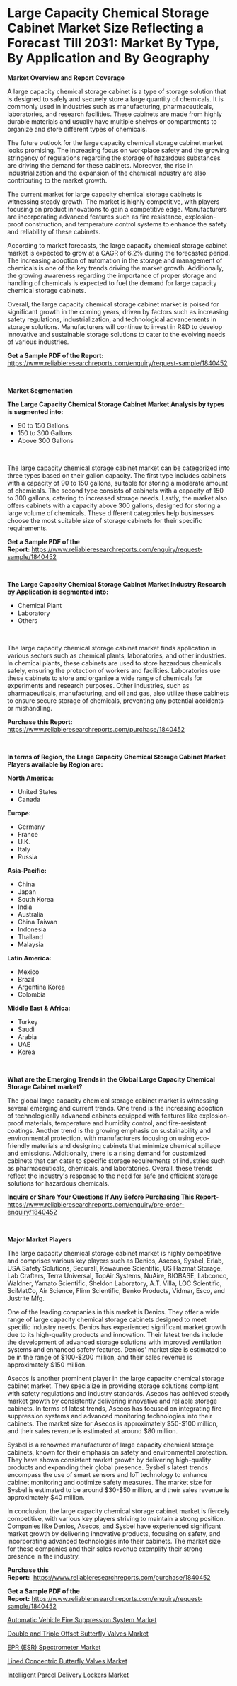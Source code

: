 <p><h1>Large Capacity Chemical Storage Cabinet Market Size Reflecting a Forecast Till 2031: Market By Type, By Application and By Geography</h1></p><p><strong>Market Overview and Report Coverage</strong></p>
<p><p>A large capacity chemical storage cabinet is a type of storage solution that is designed to safely and securely store a large quantity of chemicals. It is commonly used in industries such as manufacturing, pharmaceuticals, laboratories, and research facilities. These cabinets are made from highly durable materials and usually have multiple shelves or compartments to organize and store different types of chemicals.</p><p>The future outlook for the large capacity chemical storage cabinet market looks promising. The increasing focus on workplace safety and the growing stringency of regulations regarding the storage of hazardous substances are driving the demand for these cabinets. Moreover, the rise in industrialization and the expansion of the chemical industry are also contributing to the market growth.</p><p>The current market for large capacity chemical storage cabinets is witnessing steady growth. The market is highly competitive, with players focusing on product innovations to gain a competitive edge. Manufacturers are incorporating advanced features such as fire resistance, explosion-proof construction, and temperature control systems to enhance the safety and reliability of these cabinets.</p><p>According to market forecasts, the large capacity chemical storage cabinet market is expected to grow at a CAGR of 6.2% during the forecasted period. The increasing adoption of automation in the storage and management of chemicals is one of the key trends driving the market growth. Additionally, the growing awareness regarding the importance of proper storage and handling of chemicals is expected to fuel the demand for large capacity chemical storage cabinets.</p><p>Overall, the large capacity chemical storage cabinet market is poised for significant growth in the coming years, driven by factors such as increasing safety regulations, industrialization, and technological advancements in storage solutions. Manufacturers will continue to invest in R&D to develop innovative and sustainable storage solutions to cater to the evolving needs of various industries.</p></p>
<p><strong>Get a Sample PDF of the Report:</strong> <a href="https://www.reliableresearchreports.com/enquiry/request-sample/1840452">https://www.reliableresearchreports.com/enquiry/request-sample/1840452</a></p>
<p>&nbsp;</p>
<p><strong>Market Segmentation</strong></p>
<p><strong>The Large Capacity Chemical Storage Cabinet Market Analysis by types is segmented into:</strong></p>
<p><ul><li>90 to 150 Gallons</li><li>150 to 300 Gallons</li><li>Above 300 Gallons</li></ul></p>
<p>&nbsp;</p>
<p><p>The large capacity chemical storage cabinet market can be categorized into three types based on their gallon capacity. The first type includes cabinets with a capacity of 90 to 150 gallons, suitable for storing a moderate amount of chemicals. The second type consists of cabinets with a capacity of 150 to 300 gallons, catering to increased storage needs. Lastly, the market also offers cabinets with a capacity above 300 gallons, designed for storing a large volume of chemicals. These different categories help businesses choose the most suitable size of storage cabinets for their specific requirements.</p></p>
<p><strong>Get a Sample PDF of the Report:</strong>&nbsp;<a href="https://www.reliableresearchreports.com/enquiry/request-sample/1840452">https://www.reliableresearchreports.com/enquiry/request-sample/1840452</a></p>
<p>&nbsp;</p>
<p><strong>The Large Capacity Chemical Storage Cabinet Market Industry Research by Application is segmented into:</strong></p>
<p><ul><li>Chemical Plant</li><li>Laboratory</li><li>Others</li></ul></p>
<p>&nbsp;</p>
<p><p>The large capacity chemical storage cabinet market finds application in various sectors such as chemical plants, laboratories, and other industries. In chemical plants, these cabinets are used to store hazardous chemicals safely, ensuring the protection of workers and facilities. Laboratories use these cabinets to store and organize a wide range of chemicals for experiments and research purposes. Other industries, such as pharmaceuticals, manufacturing, and oil and gas, also utilize these cabinets to ensure secure storage of chemicals, preventing any potential accidents or mishandling.</p></p>
<p><strong>Purchase this Report:</strong>&nbsp; <a href="https://www.reliableresearchreports.com/purchase/1840452">https://www.reliableresearchreports.com/purchase/1840452</a></p>
<p>&nbsp;</p>
<p><strong>In terms of Region, the Large Capacity Chemical Storage Cabinet Market Players available by Region are:</strong></p>
<p>
    <p> <strong> North America: </strong>
        <ul>
            <li>United States</li>
            <li>Canada</li>
        </ul>
        </p> 
    <p> <strong> Europe: </strong>
        <ul>
            <li>Germany</li>
            <li>France</li>
            <li>U.K.</li>
            <li>Italy</li>
            <li>Russia</li>
        </ul>
        </p> 
    <p> <strong> Asia-Pacific: </strong>
        <ul>
            <li>China</li>
            <li>Japan</li>
            <li>South Korea</li>
            <li>India</li>
            <li>Australia</li>
            <li>China Taiwan</li>
            <li>Indonesia</li>
            <li>Thailand</li>
            <li>Malaysia</li>
        </ul>
        </p> 
    <p> <strong> Latin America: </strong>
        <ul>
            <li>Mexico</li>
            <li>Brazil</li>
            <li>Argentina Korea</li>
            <li>Colombia</li>
        </ul>
        </p> 
    <p> <strong> Middle East & Africa: </strong>
        <ul>
            <li>Turkey</li>
            <li>Saudi</li>
            <li>Arabia</li>
            <li>UAE</li>
            <li>Korea</li>
        </ul>
    </p>
    </p>
<p>&nbsp;</p>
<p><strong>What are the Emerging Trends in the Global Large Capacity Chemical Storage Cabinet market?</strong></p>
<p><p>The global large capacity chemical storage cabinet market is witnessing several emerging and current trends. One trend is the increasing adoption of technologically advanced cabinets equipped with features like explosion-proof materials, temperature and humidity control, and fire-resistant coatings. Another trend is the growing emphasis on sustainability and environmental protection, with manufacturers focusing on using eco-friendly materials and designing cabinets that minimize chemical spillage and emissions. Additionally, there is a rising demand for customized cabinets that can cater to specific storage requirements of industries such as pharmaceuticals, chemicals, and laboratories. Overall, these trends reflect the industry's response to the need for safe and efficient storage solutions for hazardous chemicals.</p></p>
<p><strong>Inquire or Share Your Questions If Any Before Purchasing This Report</strong>- <a href="https://www.reliableresearchreports.com/enquiry/pre-order-enquiry/1840452">https://www.reliableresearchreports.com/enquiry/pre-order-enquiry/1840452</a></p>
<p>&nbsp;</p>
<p><strong>Major Market Players</strong></p>
<p><p>The large capacity chemical storage cabinet market is highly competitive and comprises various key players such as Denios, Asecos, Sysbel, Erlab, USA Safety Solutions, Securall, Kewaunee Scientific, US Hazmat Storage, Lab Crafters, Terra Universal, TopAir Systems, NuAire, BIOBASE, Labconco, Waldner, Yamato Scientific, Sheldon Laboratory, A.T. Villa, LOC Scientific, SciMatCo, Air Science, Flinn Scientific, Benko Products, Vidmar, Esco, and Justrite Mfg.</p><p>One of the leading companies in this market is Denios. They offer a wide range of large capacity chemical storage cabinets designed to meet specific industry needs. Denios has experienced significant market growth due to its high-quality products and innovation. Their latest trends include the development of advanced storage solutions with improved ventilation systems and enhanced safety features. Denios' market size is estimated to be in the range of $100-$200 million, and their sales revenue is approximately $150 million.</p><p>Asecos is another prominent player in the large capacity chemical storage cabinet market. They specialize in providing storage solutions compliant with safety regulations and industry standards. Asecos has achieved steady market growth by consistently delivering innovative and reliable storage cabinets. In terms of latest trends, Asecos has focused on integrating fire suppression systems and advanced monitoring technologies into their cabinets. The market size for Asecos is approximately $50-$100 million, and their sales revenue is estimated at around $80 million.</p><p>Sysbel is a renowned manufacturer of large capacity chemical storage cabinets, known for their emphasis on safety and environmental protection. They have shown consistent market growth by delivering high-quality products and expanding their global presence. Sysbel's latest trends encompass the use of smart sensors and IoT technology to enhance cabinet monitoring and optimize safety measures. The market size for Sysbel is estimated to be around $30-$50 million, and their sales revenue is approximately $40 million.</p><p>In conclusion, the large capacity chemical storage cabinet market is fiercely competitive, with various key players striving to maintain a strong position. Companies like Denios, Asecos, and Sysbel have experienced significant market growth by delivering innovative products, focusing on safety, and incorporating advanced technologies into their cabinets. The market size for these companies and their sales revenue exemplify their strong presence in the industry.</p></p>
<p><strong>Purchase this Report:</strong>&nbsp;&nbsp;<a href="https://www.reliableresearchreports.com/purchase/1840452">https://www.reliableresearchreports.com/purchase/1840452</a></p>
<p></p>
<p><strong>Get a Sample PDF of the Report:</strong>&nbsp;<a href="https://www.reliableresearchreports.com/enquiry/request-sample/1840452">https://www.reliableresearchreports.com/enquiry/request-sample/1840452</a></p>
<p><p><a href="https://github.com/mauripalmi/Market-Research-Report-List-1/blob/main/automatic-vehicle-fire-suppression-system-market.md">Automatic Vehicle Fire Suppression System Market</a></p><p><a href="https://github.com/lylyparadise/Market-Research-Report-List-1/blob/main/double-and-triple-offset-butterfly-valves-market.md">Double and Triple Offset Butterfly Valves Market</a></p><p><a href="https://github.com/nathandecarvalho/Market-Research-Report-List-1/blob/main/epr-esr-spectrometer-market.md">EPR (ESR) Spectrometer Market</a></p><p><a href="https://github.com/bmorecock/Market-Research-Report-List-1/blob/main/lined-concentric-butterfly-valves-market.md">Lined Concentric Butterfly Valves Market</a></p><p><a href="https://github.com/globismark/Market-Research-Report-List-1/blob/main/intelligent-parcel-delivery-lockers-market.md">Intelligent Parcel Delivery Lockers Market</a></p></p>